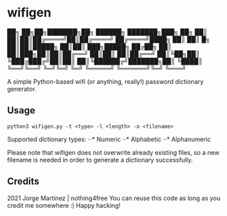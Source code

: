# wifigen

██╗    ██╗██╗███████╗██╗ ██████╗ ███████╗███╗   ██╗
██║    ██║██║██╔════╝██║██╔════╝ ██╔════╝████╗  ██║
██║ █╗ ██║██║█████╗  ██║██║  ███╗█████╗  ██╔██╗ ██║
██║███╗██║██║██╔══╝  ██║██║   ██║██╔══╝  ██║╚██╗██║
╚███╔███╔╝██║██║     ██║╚██████╔╝███████╗██║ ╚████║
 ╚══╝╚══╝ ╚═╝╚═╝     ╚═╝ ╚═════╝ ╚══════╝╚═╝  ╚═══╝

A simple Python-based wifi (or anything, really!) password dictionary generator.

## Usage
`python3 wifigen.py -t <type> -l <length> -o <filename>`

Supported dictionary types:
⋅⋅* Numeric
⋅⋅* Alphabetic
⋅⋅* Alphanumeric

Please note that wifigen does not overwrite already existing files, so a new filename is needed in order to generate a dictionary successfully.

## Credits

2021 Jorge Martinez | nothing4free
You can reuse this code as long as you credit me somewhere :)
Happy hacking!
